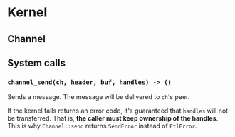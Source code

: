 # Kernel

## Channel

## System calls

### `channel_send(ch, header, buf, handles) -> ()`

Sends a message. The message will be delivered to `ch`'s peer.

If the kernel fails returns an error code, it's guaranteed that `handles` will not be transferred. That is, **the caller must keep ownership of the handles**. This is why `Channel::send` returns `SendError` instead of `FtlError`.
